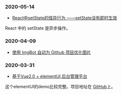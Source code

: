 

### 2020-05-14

- [React中setState的怪异行为 ——setState没有即时生效](https://blog.csdn.net/handsomexiaominge/article/details/86348235)

React 中的 setState 是异步操作。


### 2020-04-09

- [使用 ImgBot 自动为 Github 项目优化图片](https://www.cnblogs.com/lfri/p/12257277.html)


### 2020-03-31

- [基于Vue2.0 + elementUI 后台管理平台](https://www.jianshu.com/p/deeddeabdef8)

这个elementUI的demo比较完整。项目地址在 [GitHub](https://github.com/xiahuahua/vue-admin-demo)上。



